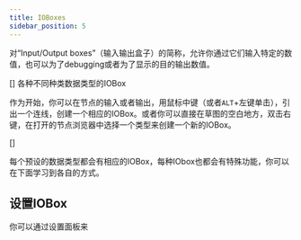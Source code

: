 ```yaml
---
title: IOBoxes
sidebar_position: 5
---
```


对“Input/Output boxes”（输入输出盒子）的简称，允许你通过它们输入特定的数值，也可以为了debugging或者为了显示的目的输出数值。

[]
各种不同种类数据类型的IOBox

作为开始，你可以在节点的输入或者输出，用鼠标中键（或者`ALT`+左键单击），引出一个连线，创建一个相应的IOBox。或者你可以直接在草图的空白地方，双击右键，在打开的节点浏览器中选择一个类型来创建一个新的IOBox。

[]

每个预设的数据类型都会有相应的IOBox，每种IObox也都会有特殊功能，你可以在下面学习到各自的方式。

## 设置IOBox

你可以通过设置面板来